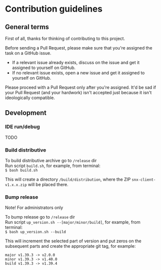 # Contribution guidelines

## General terms

First of all, thanks for thinking of contributing to this project.

Before sending a Pull Request, please make sure that you're assigned the task on a GitHub issue.

- If a relevant issue already exists, discuss on the issue and get it assigned to yourself on GitHub.
- If no relevant issue exists, open a new issue and get it assigned to yourself on GitHub.

Please proceed with a Pull Request only after you're assigned. It'd be sad if your Pull Request (and your hardwork) isn't accepted just because it isn't ideologically compatible.  


## Development

### IDE run/debug

TODO

### Build distributive

To build distributive archive go to `/release` dir  
Run script `build.sh`, for example, from terminal:  
`$ bash build.sh`

This will create a directory `/build/distribution`, where the ZIP
`snx-client-v1.x.x.zip` will be placed there.

### Bump release
Note! For administrators only

To bump release go to `/release` dir  
Run script `up_version.sh --[major/minor/build]`, for example, from terminal:  
`$ bash up_version.sh --build`

This will increment the selected part of version and put zeros on the subsequent parts and create the appropriate git tag, for example:

```
major v1.39.3 -> v2.0.0  
minor v1.39.3 -> v1.40.0  
build v1.39.3 -> v1.39.4  
```
